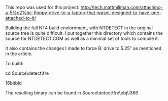 This repo was used for this project: http://tech.mattmillman.com/attaching-a-5%c2%bc-floppy-drive-to-a-laptop-that-wasnt-designed-to-have-one-attached-to-it/

Building the full NT4 build enviornment, with NTDETECT in the original source tree is quite difficult.
I put together this directory which contains the source for NTDETECT.COM as well as a minimal set of tools to compile it.

It also contains the changes I made to force B: drive to 5.25" as mentioned in the article.

To build:

  cd Source\detect\fre

  16bitbld

The resulting binary can be found in Source\detect\fre\obj\i386
